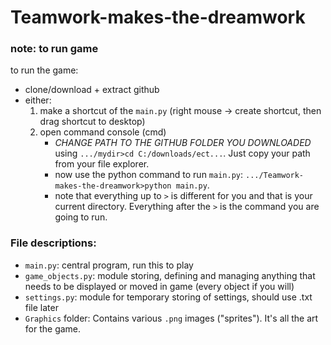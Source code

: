 # Teamwork-makes-the-dreamwork


### note: to run game
to run the game:
- clone/download  + extract github
- either:
  1. make a shortcut of the ```main.py``` (right mouse -> create shortcut, then drag shortcut to desktop)
  2. open command console (cmd)
      - *CHANGE PATH TO THE GITHUB FOLDER YOU DOWNLOADED* using ```.../mydir>cd C:/downloads/ect...```. Just copy your path from your file explorer.
      - now use the python command to run ```main.py```: ```.../Teamwork-makes-the-dreamwork>python main.py```.
      - note that everything up to ```>``` is different for you and that is your current directory. Everything after the ```>``` is the command you are going to run.

### File descriptions:
- ```main.py```: central program, run this to play
- ```game_objects.py```: module storing, defining and managing anything that needs to be displayed or moved in game (every object if you will)
- ```settings.py```: module for temporary storing of settings, should use .txt file later
- ```Graphics``` folder: Contains various ```.png``` images ("sprites"). It's all the art for the game.

